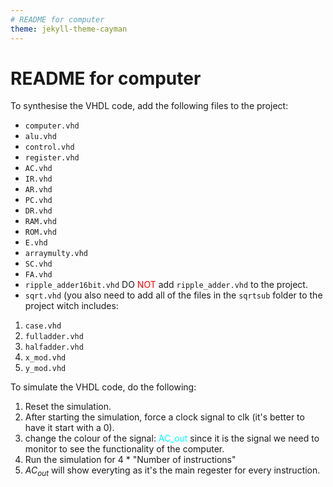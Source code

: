 ```yaml
---
# README for computer
theme: jekyll-theme-cayman
---
```

README for computer
===================
To synthesise the VHDL code, add the following files to the project:
* `computer.vhd`
* `alu.vhd`
* `control.vhd`
* `register.vhd`
* `AC.vhd`
* `IR.vhd`
* `AR.vhd`
* `PC.vhd`
* `DR.vhd`
* `RAM.vhd`
* `ROM.vhd`
* `E.vhd`
* `arraymulty.vhd`
* `SC.vhd`
* `FA.vhd`
* `ripple_adder16bit.vhd` 
DO <span style="color:red">NOT</span> add `ripple_adder.vhd` to the project.
* `sqrt.vhd` (you also need to add all of the files in the `sqrtsub` folder to the project witch includes:
1. `case.vhd`
2. `fulladder.vhd`
3. `halfadder.vhd`
4. `x_mod.vhd`
5. `y_mod.vhd`

To simulate the VHDL code, do the following:
1. Reset the simulation.
2. After starting the simulation, force a clock signal to 
clk (it's better to have it start with a 0).
1. change the colour of the signal: <span style="color:cyan">AC_out</span> since it is the signal we need to monitor to see the functionality of the computer.
2. Run the simulation for  4 * "Number of instructions" 
3. $AC_{out}$ will show everyting as it's the main regester for every instruction.
